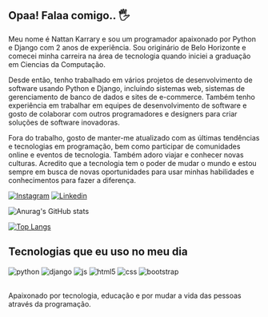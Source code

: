 ## Opaa! Falaa comigo.. 🖐️

Meu nome é Nattan Karrary e sou um programador apaixonado por Python e Django com 2 anos de experiência. Sou originário de Belo Horizonte e comecei minha carreira na área de tecnologia quando iniciei a graduação em Ciencias da Computação.

Desde então, tenho trabalhado em vários projetos de desenvolvimento de software usando Python e Django, incluindo sistemas web, sistemas de gerenciamento de banco de dados e sites de e-commerce. Também tenho experiência em trabalhar em equipes de desenvolvimento de software e gosto de colaborar com outros programadores e designers para criar soluções de software inovadoras.

Fora do trabalho, gosto de manter-me atualizado com as últimas tendências e tecnologias em programação, bem como participar de comunidades online e eventos de tecnologia. Também adoro viajar e conhecer novas culturas. Acredito que a tecnologia tem o poder de mudar o mundo e estou sempre em busca de novas oportunidades para usar minhas habilidades e conhecimentos para fazer a diferença.


[![Instagram](https://img.shields.io/badge/Instagram-E4405F?style=for-the-badge&logo=instagram&logoColor=white)](https://instagram.com/karrary)
[![Linkedin](https://img.shields.io/badge/LinkedIn-0077B5?style=for-the-badge&logo=linkedin&logoColor=white)](https://www.linkedin.com/in/nattan-karrary-41909313a/)

![Anurag's GitHub stats](https://github-readme-stats.vercel.app/api?username=Karrary37&show_icons=true&theme=radical)

[![Top Langs](https://github-readme-stats.vercel.app/api/top-langs/?username=Karrary37&langs_count=8)](https://github.com/anuraghazra/github-readme-stats)

## Tecnologias que eu uso no meu dia

<div style="display: inline_block">
  <img align="center" alt="python" src="https://img.shields.io/badge/Python-3776AB?style=for-the-badge&logo=python&logoColor=white" />
  <img align="center" alt="django" src="https://img.shields.io/badge/Django-092E20?style=for-the-badge&logo=django&logoColor=white" />
  <img align="center" alt="js" src="https://img.shields.io/badge/JavaScript-F7DF1E?style=for-the-badge&logo=javascript&logoColor=black" />
  <img align="center" alt="html5" src="https://img.shields.io/badge/HTML5-E34F26?style=for-the-badge&logo=html5&logoColor=white" />
  <img align="center" alt="css" src="https://img.shields.io/badge/CSS3-1572B6?style=for-the-badge&logo=css3&logoColor=white" />
  <img align="center" alt="bootstrap" src="https://img.shields.io/badge/Bootstrap-563D7C?style=for-the-badge&logo=bootstrap&logoColor=white" />
  	
  
  
  

</div><br/>

Apaixonado por tecnologia, educação e por mudar a vida das pessoas através da programação.



<!--
**Karrary37/karrary37** is a ✨ _special_ ✨ repository because its `README.md` (this file) appears on your GitHub profile.

Here are some ideas to get you started:

- 🔭 I’m currently working on ...
- 🌱 I’m currently learning ...
- 👯 I’m looking to collaborate on ...
- 🤔 I’m looking for help with ...
- 💬 Ask me about ...
- 📫 How to reach me: ...
- 😄 Pronouns: ...
- ⚡ Fun fact: ...
-->
